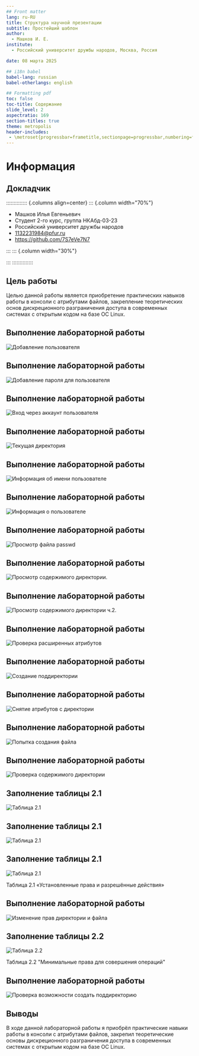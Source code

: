 ```yaml
---
## Front matter
lang: ru-RU
title: Структура научной презентации
subtitle: Простейший шаблон
author:
  - Машков И. Е.
institute:
  - Российский университет дружбы народов, Москва, Россия

date: 08 марта 2025

## i18n babel
babel-lang: russian
babel-otherlangs: english

## Formatting pdf
toc: false
toc-title: Содержание
slide_level: 2
aspectratio: 169
section-titles: true
theme: metropolis
header-includes:
 - \metroset{progressbar=frametitle,sectionpage=progressbar,numbering=fraction}
---
```


# Информация

## Докладчик

:::::::::::::: {.columns align=center}
::: {.column width="70%"}

  * Машков Илья Евгеньевич
  * Студент 2-го курс, группа НКАбд-03-23
  * Российский университет дружбы народов
  * [1132231984@pfur.ru](mailto:1132231984@pfur.ru)
  * <https://github.com/7S7eVe7N7>

:::
::: {.column width="30%"}



:::
::::::::::::::

## Цель работы

Целью данной работы является приобретение практических навыков работы в консоли с атрибутами файлов, закрепление теоретических основ дискреционного разграничения доступа в современных системах с открытым кодом на базе ОС Linux.

## Выполнение лабораторной работы

![Добавление пользователя](image/1.png)

## Выполнение лабораторной работы

![Добавление пароля для пользователя](image/2.png)

## Выполнение лабораторной работы

![Вход через аккаунт пользователя](image/3.png)

## Выполнение лабораторной работы

![Текущая директория](image/4.png)

## Выполнение лабораторной работы

![Информация об имени пользователе](image/5.png)

## Выполнение лабораторной работы

![Информация о пользователе](image/6.png)

## Выполнение лабораторной работы

![Просмотр файла passwd](image/7.png)

## Выполнение лабораторной работы

![Просмотр содержимого директории.](image/8.png)

## Выполнение лабораторной работы

![Просмотр содержимого директории ч.2.](image/9.png)

## Выполнение лабораторной работы

![Проверка расширенных атрибутов](image/10.png)

## Выполнение лабораторной работы

![Создание поддиректории](image/11.png)

## Выполнение лабораторной работы

![Снятие атрибутов с директории](image/12.png)

## Выполнение лабораторной работы

![Попытка создания файла](image/13.png)

## Выполнение лабораторной работы

![Проверка содержимого директории](image/14.png)

## Заполнение таблицы 2.1

![Таблица 2.1](image/01.png)

## Заполнение таблицы 2.1

![Таблица 2.1](image/02.png)

## Заполнение таблицы 2.1

![Таблица 2.1](image/03.png)

Таблица 2.1 «Установленные права и разрешённые действия»

## Выполнение лабораторной работы

![Изменение прав директории и файла](image/15.png)

## Заполнение таблицы 2.2

![Таблица 2.2](image/04.png)

Таблица 2.2 "Минимальные права для совершения операций"

## Выполнение лабораторной работы

![Проверка возможности создать поддиректорию](image/16.png)

## Выводы

В ходе данной лабораторной работы я приобрёл практические навыки работы в консоли с атрибутами файлов, закрепил теоретические основы дискреционного разграничения доступа в современных системах с открытым кодом на базе ОС Linux.


